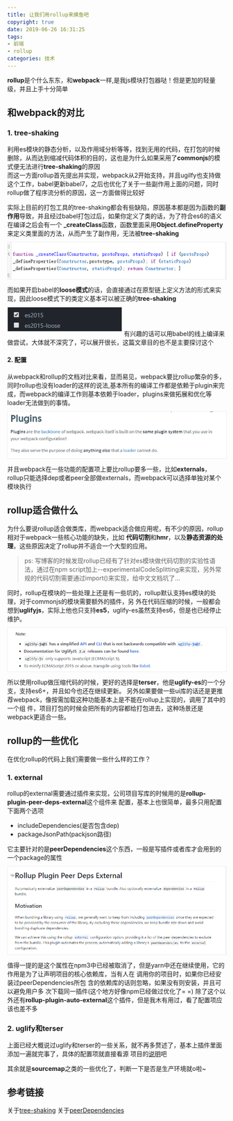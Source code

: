 ```yaml
---
title: 让我们用rollup来摸鱼吧
copyright: true
date: 2019-06-26 16:31:25
tags:
- 前端
- rollup
categories: 技术
---
```

**rollup**是个什么东东，和**webpack**一样,是我js模块打包器哒！但是更加的轻量级，并且上手十分简单

## 和webpack的对比
### 1. tree-shaking
利用es模块的静态分析，以及作用域分析等等，找到无用的代码，在打包的时候删除，从而达到缩减代码体积的目的，这也是为什么如果采用了**commonjs**的模式便无法进行**tree-shaking**的原因  
而这一方面rollup首先提出并实现，webpack从2开始支持，并且ugilfy也支持做这个工作，babel更新babel7，之后也优化了关于一些副作用上面的问题，同时rollup做了程序流分析的原因，这一方面做得比较好  
<!--more-->
实际上目前的打包工具的tree-shaking都会有些缺陷，原因基本都是因为函数的**副作用**导致，并且经过babel打包过后，如果你定义了类的话，为了符合es6的语义在编译之后会有一个 **_createClass**函数，函数里面采用**Object.defineProperty**来定义类里面的方法，从而产生了副作用，无法被**tree-shaking**
<img src="https://github.com/OctupleSakura/show-img/blob/master/blog/rollup/parse.png?raw=true" style="border: 1px solid #eeeeee;margin: 10px 0;"/>
而如果开启babel的**loose模式**的话，会直接通过在原型链上定义方法的形式来实现，因此loose模式下的类定义基本可以被正确的**tree-shaking**   
<img src="https://github.com/OctupleSakura/show-img/blob/master/blog/rollup/loose.png?raw=true" style="border: 1px solid #eeeeee;margin: 10px 0;"/>
有兴趣的话可以用babel的线上编译来做尝试，大体就不深究了，可以展开很长，这篇文章目的也不是主要探讨这个

#### 2. 配置
  从webpack和rollup的文档对比来看，显而易见，webpack要比rollup繁杂的多，同时rollup也没有loader的这样的说法,基本所有的编译工作都是依赖于plugin来完成，而webpack的编译工作则基本依赖于loader，plugins来做拓展和优化等loader无法做到的事情。  
  <img src="https://github.com/OctupleSakura/show-img/blob/master/blog/rollup/plugins.png?raw=true" style="border: 1px solid #eeeeee;margin: 10px 0;"/>
  并且webpack在一些功能的配置项上要比rollup要多一些，比如**externals**，rollup只能选择dep或者peer全部做externals，而webpack可以选择单独对某个模块执行
     
    
## rollup适合做什么
  为什么要说rollup适合做类库，而webpack适合做应用呢，有不少的原因，rollup相对于webpack一些核心功能的缺失，比如
  **代码切割**和**hmr**，以及**静态资源的处理**，这些原因决定了rollup并不适合一个大型的应用。   

  > ps: 写博客的时候发现rollup已经有了针对es模块做代码切割的实验性语法，通过在npm script加上--experimentalCodeSplitting来实现，另外常规的代码切割需要通过import()来实现，给中文文档坑了...  

  同时，rollup在模块的一些处理上还是有一些坑的，rollup默认支持es模块的处理，对于commonjs的模块需要额外的插件，另
  外在代码压缩的时候，一般都会想到**uglifyjs**，实际上他也只支持**es5**，uglify-es虽然支持es6，但是也已经停止维护。
    <img src="https://github.com/OctupleSakura/show-img/blob/master/blog/rollup/uglify.png?raw=true" style="border: 1px solid #eeeeee;margin: 10px 0;"/>
  所以使用rollup做压缩代码的时候，更好的选择是**terser**，他是**uglify-es**的一个分支，支持es6+，并且如今也还在继续更新。
  另外如果要做一些ui库的话还是更推荐webpack，像按需加载这种功能基本上是不能在rollup上实现的，调用了其中的一个组
  件，项目打包的时候会把所有的内容都给打包进去，这种场景还是webpack更适合一些。
  
## rollup的一些优化
  在优化rollup的代码上我们需要做一些什么样的工作？
### 1. external
rollup的external需要通过插件来实现，公司项目写库的时候用的是**rollup-plugin-peer-deps-external**这个组件来
配置，基本上也很简单，最多只用配置下面两个选项    
  
- includeDependencies(是否包含dep)  
- packageJsonPath(packjson路径)  

它主要针对的是**peerDependencies**这个东西，一般是写插件或者库才会用到的一个package的属性
    <img src="https://github.com/OctupleSakura/show-img/blob/master/blog/rollup/peer.png?raw=true" style="border: 1px solid #eeeeee;margin: 10px 0;"/>
  值得一提的是这个属性在npm3中已经被取消了，但是yarn中还在继续使用，它的作用是为了让声明项目的核心依赖库，当有人在
  调用你的项目时，如果你已经安装过peerDependencies所包  含的依赖库的话则忽略，如果没有则安装，并且可以避免用户多
  次下载同一插件(这个地方好像npm已经做过优化了= =)
  除了这个以外还有**rollup-plugin-auto-external**这个插件，但是我木有用过，看了配置项应该也差不多
### 2. uglify和terser
  上面已经大概说过uglify和terser的一些关系，就不再多赘述了，基本上插件里面添加一遍就完事了，具体的配置项就直接看源
  项目的[说明](https://github.com/TrySound/rollup-plugin-terser#readme)吧   
 
  其余就是**sourcemap**之类的一些优化了，判断一下是否是生产环境就o啦~

## 参考链接
 关于[tree-shaking](https://juejin.im/post/5a5652d8f265da3e497ff3de)
 关于[peerDependencies](https://github.com/SamHwang1990/blog/issues/7)